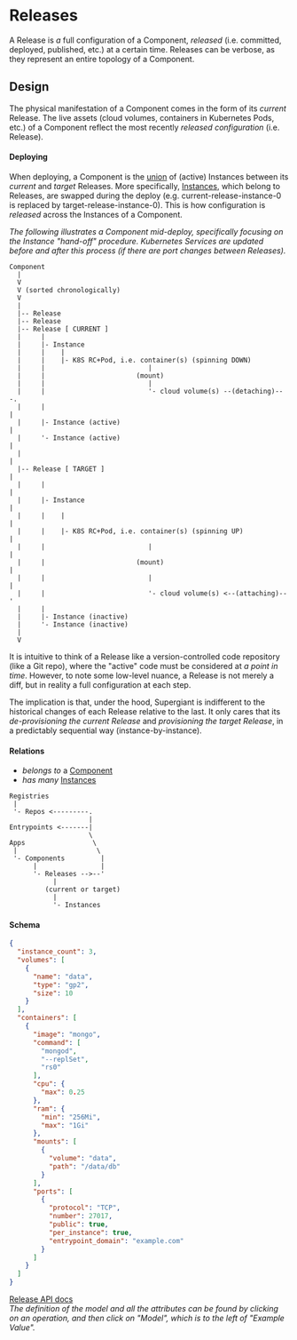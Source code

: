 # Releases

A Release is _a_ full configuration of a Component, _released_ (i.e. committed,
deployed, published, etc.) at a certain time. Releases can be verbose, as they
represent an entire topology of a Component.

## Design

The physical manifestation of a Component comes in the form of its _current_
Release. The live assets (cloud volumes, containers in Kubernetes Pods, etc.) of
a Component reflect the most recently _released configuration_ (i.e. Release).

#### Deploying

When deploying, a Component is the [union](https://en.wikipedia.org/wiki/Union_(set_theory))
of (active) Instances between its _current_ and _target_ Releases. More
specifically, [Instances](instances.md), which belong to Releases, are swapped
during the deploy (e.g. current-release-instance-0 is replaced by
target-release-instance-0). This is how configuration is _released_ across the
Instances of a Component.

_The following illustrates a Component mid-deploy, specifically focusing on the
Instance "hand-off" procedure. Kubernetes Services are updated before and after
this process (if there are port changes between Releases)._

```
Component
  |
  V
  V (sorted chronologically)
  V
  |
  |-- Release
  |-- Release
  |-- Release [ CURRENT ]
  |     |
  |     |- Instance
  |     |    |
  |     |    |- K8S RC+Pod, i.e. container(s) (spinning DOWN)
  |     |                          |
  |     |                       (mount)
  |     |                          |
  |     |                          '- cloud volume(s) --(detaching)---.
  |     |                                                             |
  |     |- Instance (active)                                          |
  |     '- Instance (active)                                          |
  |                                                                   |
  |-- Release [ TARGET ]                                              |
  |     |                                                             |
  |     |- Instance                                                   |
  |     |    |                                                        |
  |     |    |- K8S RC+Pod, i.e. container(s) (spinning UP)           |
  |     |                          |                                  |
  |     |                       (mount)                               |
  |     |                          |                                  |
  |     |                          '- cloud volume(s) <--(attaching)--'
  |     |
  |     |- Instance (inactive)
  |     '- Instance (inactive)
  |
  V
```

It is intuitive to think of a Release like a version-controlled code repository
(like a Git repo), where the "active" code must be considered at _a point in
time_. However, to note some low-level nuance, a Release is not merely a diff,
but in reality a full configuration at each step.

The implication is that, under the hood, Supergiant is indifferent to the
historical changes of each Release relative to the last. It only cares that its
_de-provisioning the current Release_ and _provisioning the target Release_, in
a predictably sequential way (instance-by-instance).

#### Relations

- _belongs to_ a [Component](components.md)
- _has many_ [Instances](instances.md)

```
Registries
 |
 '- Repos <---------.
                    |
Entrypoints <-------|
                    \
Apps                 \
 |                    \
 '- Components         |
      |                |
      '- Releases -->--'
           |
         (current or target)
           |
           '- Instances
```

#### Schema

```json
{
  "instance_count": 3,
  "volumes": [
    {
      "name": "data",
      "type": "gp2",
      "size": 10
    }
  ],
  "containers": [
    {
      "image": "mongo",
      "command": [
        "mongod",
        "--replSet",
        "rs0"
      ],
      "cpu": {
        "max": 0.25
      },
      "ram": {
        "min": "256Mi",
        "max": "1Gi"
      },
      "mounts": [
        {
          "volume": "data",
          "path": "/data/db"
        }
      ],
      "ports": [
        {
          "protocol": "TCP",
          "number": 27017,
          "public": true,
          "per_instance": true,
          "entrypoint_domain": "example.com"
        }
      ]
    }
  ]
}
```

[Release API docs](http://supergiant-batman-364753107.us-east-1.elb.amazonaws.com:31590/docs/#/Releases)
<br>
_The definition of the model and all the attributes can be found by clicking on
an operation, and then click on "Model", which is to the left of "Example Value"._

